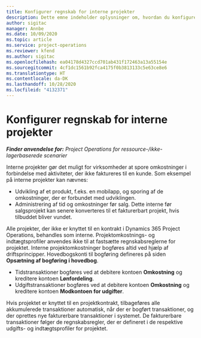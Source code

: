 ```yaml
---
title: Konfigurer regnskab for interne projekter
description: Dette emne indeholder oplysninger om, hvordan du konfigurerer regnskabspraksis for interne projekter i Project Operations.
author: sigitac
manager: Annbe
ms.date: 10/09/2020
ms.topic: article
ms.service: project-operations
ms.reviewer: kfend
ms.author: sigitac
ms.openlocfilehash: ea04178d4327ccd701ab431f172463a13a55154e
ms.sourcegitcommit: 4cf1dc1561b92fca4175f0b3813133c5e63ce8e6
ms.translationtype: HT
ms.contentlocale: da-DK
ms.lasthandoff: 10/28/2020
ms.locfileid: "4132371"
---
```

# <a name="configure-accounting-for-internal-projects"></a>Konfigurer regnskab for interne projekter

_**Finder anvendelse for:** Project Operations for ressource-/ikke-lagerbaserede scenarier_

Interne projekter gør det muligt for virksomheder at spore omkostninger i forbindelse med aktiviteter, der ikke faktureres til en kunde. Som eksempel på interne projekter kan nævnes:

- Udvikling af et produkt, f.eks. en mobilapp, og sporing af de omkostninger, der er forbundet med udviklingen.
- Administrering af tid og omkostninger før salg. Dette interne før salgsprojekt kan senere konverteres til et fakturerbart projekt, hvis tilbuddet bliver vundet.

Alle projekter, der ikke er knyttet til en kontrakt i Dynamics 365 Project Operations, behandles som interne. Projektomkostnings- og indtægtsprofiler anvendes ikke til at fastsætte regnskabsreglerne for projektet. Interne projektomkostninger bogføres altid ved hjælp af driftsprincipper. Hovedbogskonti til bogføring defineres på siden **Opsætning af bogføring i hovedbog**.

- Tidstransaktioner bogføres ved at debitere kontoen **Omkostning** og kreditere kontoen **Lønfordeling**.
- Udgiftstransaktioner bogføres ved at debitere kontoen **Omkostning** og kreditere kontoen **Modkontoen for udgifter**.

Hvis projektet er knyttet til en projektkontrakt, tilbageføres alle akkumulerede transaktioner automatisk, når der er bogført transaktioner, og der oprettes nye fakturerbare transaktioner i systemet. De fakturerbare transaktioner følger de regnskabsregler, der er defineret i de respektive udgifts- og indtægtsprofiler for projektet.


